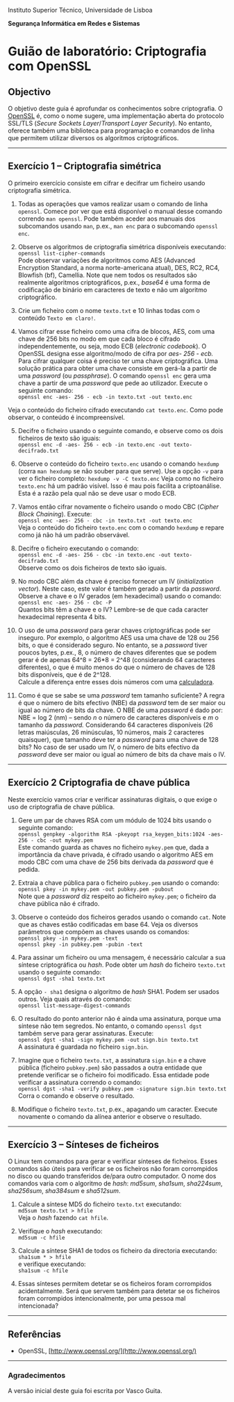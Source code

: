 Instituto Superior Técnico, Universidade de Lisboa

**Segurança Informática em Redes e Sistemas**

# Guião de laboratório: Criptografia com OpenSSL

## Objectivo

O objetivo deste guia é aprofundar os conhecimentos sobre criptografia.
O [OpenSSL](https://www.openssl.org/) é, como o nome sugere, uma implementação aberta do protocolo SSL/TLS (*Secure Sockets Layer*/*Transport Layer Security*).
No entanto, oferece também uma biblioteca para programação e comandos de linha que permitem utilizar diversos os algoritmos criptográficos.

---

## Exercício 1 – Criptografia simétrica

O primeiro exercício consiste em cifrar e decifrar um ficheiro usando criptografia simétrica.

1. Todas as operações que vamos realizar usam o comando de linha `openssl`.
Comece por ver que está disponível o manual desse comando correndo `man openssl`.
Pode também aceder aos manuais dos subcomandos usando `man`, p.ex., `man enc` para o subcomando `openssl enc`.

2. Observe os algoritmos de criptografia simétrica disponíveis executando:  
    `openssl list-cipher-commands`  
Pode observar variações de algoritmos como AES (Advanced Encryption Standard, a norma norte-americana atual), DES, RC2, RC4, Blowfish (bf), Camellia.
Note que nem todos os resultados são realmente algoritmos criptográficos, p.ex., _base64_ é uma forma de codificação de binário em caracteres de texto e não um algoritmo criptográfico.

3. Crie um ficheiro com o nome `texto.txt` e 10 linhas todas com o conteúdo `Texto em claro!`.

4. Vamos cifrar esse ficheiro como uma cifra de blocos, AES, com uma chave de 256 bits no modo em que cada bloco é cifrado independentemente, ou seja, modo ECB (_electronic codebook_).
O OpenSSL designa esse algoritmo/modo de cifra por _aes- 256 - ecb._
Para cifrar qualquer coisa é preciso ter uma chave criptográfica.
Uma solução prática para obter uma chave consiste em gerá-la a partir de uma _password_ (ou _passphrase_).
O comando `openssl enc` gera uma chave a partir de uma _password_ que pede ao utilizador.
Execute o seguinte comando:  
`openssl enc -aes- 256 - ecb -in texto.txt -out texto.enc`

Veja o conteúdo do ficheiro cifrado executando `cat texto.enc`.
Como pode observar, o conteúdo é incompreensível.

5. Decifre o ficheiro usando o seguinte comando, e observe como os dois ficheiros de texto são iguais:  
`openssl enc -d -aes- 256 - ecb -in texto.enc -out texto-decifrado.txt`

6. Observe o conteúdo do ficheiro `texto.enc` usando o comando `hexdump` (corra `man hexdump` se não souber para que serve). 
Use a opção `-v` para ver o ficheiro completo: `hexdump -v -C texto.enc`
Veja como no ficheiro `texto.enc` há um padrão visível.
Isso é mau pois facilita a criptoanálise.
Esta é a razão pela qual não se deve usar o modo ECB.

7. Vamos então cifrar novamente o ficheiro usando o modo CBC (*Cipher Block Chaining*).
Execute:  
`openssl enc -aes- 256 - cbc -in texto.txt -out texto.enc`  
Veja o conteúdo do ficheiro `texto.enc` com o comando `hexdump` e repare como já não há um padrão observável.

8. Decifre o ficheiro executando o comando:  
`openssl enc -d -aes- 256 - cbc -in texto.enc -out texto-decifrado.txt`  
Observe como os dois ficheiros de texto são iguais.

9. No modo CBC além da chave é preciso fornecer um IV (_initialization vector_).
Neste caso, este valor é também gerado a partir da _password_.
Observe a chave e o IV gerados (em hexadecimal) usando o comando:  
`openssl enc -aes- 256 - cbc -P`  
Quantos bits têm a chave e o IV?
Lembre-se de que cada caracter hexadecimal representa 4 bits.

10. O uso de uma _password_ para gerar chaves criptográficas pode ser inseguro.
Por exemplo, o algoritmo AES usa uma chave de 128 ou 256 bits, o que é considerado seguro.
No entanto, se a _password_ tiver poucos bytes, p.ex., 8, o número de chaves diferentes que se podem gerar é de apenas 64^8 = 26*8 = 2^48 (considerando 64 caracteres diferentes), o que é muito menos do que o número de chaves de 128 bits disponíveis, que é de 2^128.  
Calcule a diferença entre esses dois números com uma [calculadora](http://www.online-calculator.com/scientific-calculator/).

11. Como é que se sabe se uma _password_ tem tamanho suficiente?
A regra é que o número de bits efectivo (NBE) da _password_ tem de ser maior ou igual ao número de bits da chave.
O NBE de uma _password_ é dado por:  
NBE = log 2 (nm) – sendo _n_ o número de caracteres disponíveis e _m_ o tamanho da _password._
Considerando 64 caracteres disponíveis (26 letras maiúsculas, 26 minúsculas, 10 números, mais 2 caracteres quaisquer), que tamanho deve ter a _password_ para uma chave de 128 bits?
No caso de ser usado um IV, o número de bits efectivo da _password_ deve ser maior ou igual ao número de bits da chave mais o IV.

---

## Exercício 2  Criptografia de chave pública

Neste exercício vamos criar e verificar assinaturas digitais, o que exige o uso de criptografia de chave pública.

1. Gere um par de chaves RSA com um módulo de 1024 bits usando o seguinte comando:  
`openssl genpkey -algorithm RSA -pkeyopt rsa_keygen_bits:1024 -aes- 256 - cbc -out mykey.pem`  
Este comando guarda as chaves no ficheiro `mykey.pem` que, dada a importância da chave    privada, é cifrado usando o algoritmo AES em modo CBC com uma chave de 256 bits derivada da _password_ que é pedida.

2. Extraia a chave pública para o ficheiro `pubkey.pem` usando o comando:  
`openssl pkey -in mykey.pem -out pubkey.pem -pubout`  
Note que a _password_ diz respeito ao ficheiro `mykey.pem`;
o ficheiro da chave pública não é cifrado.

3. Observe o conteúdo dos ficheiros gerados usando o comando `cat`.
Note que as chaves estão codificadas em base 64.
Veja os diversos parâmetros que compõem as chaves usando os comandos:  
`openssl pkey -in mykey.pem -text`  
`openssl pkey -in pubkey.pem -pubin -text`

4. Para assinar um ficheiro ou uma mensagem, é necessário calcular a sua síntese criptográfica ou _hash_.
Pode obter um _hash_ do ficheiro `texto.txt` usando o seguinte comando:  
`openssl dgst -sha1 texto.txt`

5. A opção `- sha1` designa o algoritmo de _hash_ SHA1.
Podem ser usados outros. Veja quais através do comando:  
`openssl list-message-digest-commands`

6. O resultado do ponto anterior não é ainda uma assinatura, porque uma síntese não tem segredos.
No entanto, o comando `openssl dgst` também serve para gerar assinaturas.
Execute:  
`openssl dgst -sha1 -sign mykey.pem -out sign.bin texto.txt`  
A assinatura é guardada no ficheiro `sign.bin`.

7. Imagine que o ficheiro `texto.txt`, a assinatura `sign.bin` e a chave pública (ficheiro    `pubkey.pem`) são passados a outra entidade que pretende verificar se o ficheiro foi modificado. 
Essa entidade pode verificar a assinatura correndo o comando:  
`openssl dgst -sha1 -verify pubkey.pem -signature sign.bin texto.txt`  
Corra o comando e observe o resultado.

8. Modifique o ficheiro `texto.txt`, p.ex., apagando um caracter.
Execute novamente o comando da alínea anterior e observe o resultado.

---

## Exercício 3 – Sínteses de ficheiros

O Linux tem comandos para gerar e verificar sínteses de ficheiros.
Esses comandos são úteis para verificar se os ficheiros não foram corrompidos no disco ou quando transferidos de/para outro computador. O nome dos comandos varia com o algoritmo de _hash_: _md5sum_, _sha1sum_, _sha224sum_, _sha256sum_, _sha384sum_ e _sha512sum_.

1. Calcule a síntese MD5 do ficheiro `texto.txt` executando:  
`md5sum texto.txt > hfile`  
Veja o _hash_ fazendo `cat hfile`.

2. Verifique o _hash_ executando:  
`md5sum -c hfile`

3. Calcule a síntese SHA1 de todos os ficheiro da directoria executando:  
`sha1sum * > hfile`  
e verifique executando:  
`sha1sum -c hfile`

4. Essas sínteses permitem detetar se os ficheiros foram corrompidos acidentalmente.
Será que servem também para detetar se os ficheiros foram corrompidos intencionalmente, por uma pessoa mal intencionada?

---

## Referências

- OpenSSL, [http://www.openssl.org/](http://www.openssl.org/)

---

### Agradecimentos

A versão inicial deste guia foi escrita por Vasco Guita.
